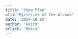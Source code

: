 ```yaml
---
title: 'Snow Play'
alt: 'Mysteries of the Arcana'
date: '2024-10-03'
author: 'Keira'
artist: 'Keira'
---
```

